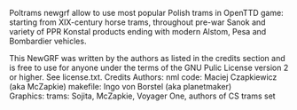 
Poltrams newgrf allow to use most popular Polish trams in OpenTTD game: starting from XIX-century horse trams, throughout pre-war Sanok and variety of PPR Konstal products ending with modern Alstom, Pesa and Bombardier vehicles.


This NewGRF was written by the authors as listed in the credits section
and is free to use for anyone under the terms of the GNU Pulic License
version 2 or higher. See license.txt.
 Credits
Authors: nml code: Maciej Czapkiewicz (aka McZapkie)
         makefile: Ingo von Borstel (aka planetmaker)   
Graphics:
	trams: Sojita, McZapkie, Voyager One, authors of CS trams set 
